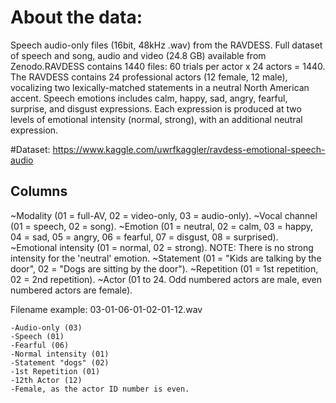 # About the data:

Speech audio-only files (16bit, 48kHz .wav) from the RAVDESS. Full dataset of speech and song, audio and video (24.8 GB) available from Zenodo.RAVDESS contains 1440 files: 60 trials per actor x 24 actors = 1440. The RAVDESS contains 24 professional actors (12 female, 12 male), vocalizing two lexically-matched statements in a neutral North American accent. Speech emotions includes calm, happy, sad, angry, fearful, surprise, and disgust expressions. Each expression is produced at two levels of emotional intensity (normal, strong), with an additional neutral expression.

#Dataset:
https://www.kaggle.com/uwrfkaggler/ravdess-emotional-speech-audio

## Columns

~Modality (01 = full-AV, 02 = video-only, 03 = audio-only).
~Vocal channel (01 = speech, 02 = song).
~Emotion (01 = neutral, 02 = calm, 03 = happy, 04 = sad, 05 = angry, 06 = fearful, 07 = disgust, 08 = surprised).
~Emotional intensity (01 = normal, 02 = strong). NOTE: There is no strong intensity for the 'neutral' emotion.
~Statement (01 = "Kids are talking by the door", 02 = "Dogs are sitting by the door").
~Repetition (01 = 1st repetition, 02 = 2nd repetition).
~Actor (01 to 24. Odd numbered actors are male, even numbered actors are female).


Filename example: 03-01-06-01-02-01-12.wav

    -Audio-only (03)
    -Speech (01)
    -Fearful (06)
    -Normal intensity (01)
    -Statement "dogs" (02)
    -1st Repetition (01)
    -12th Actor (12)
    -Female, as the actor ID number is even.



